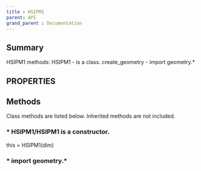 ```yaml
---
title : HSIPM1
parent: API
grand_parent : Documentation
---
```

## Summary
HSIPM1 methods:
HSIPM1 - is a class.
create_geometry - import geometry.*
## PROPERTIES
## Methods
Class methods are listed below. Inherited methods are not included.
### * HSIPM1/HSIPM1 is a constructor.
this = HSIPM1(dim)

### * import geometry.*

